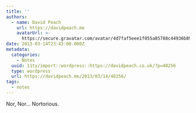 ```yaml
---
title: ''
authors:
  - name: David Peach
    url: https://davidpeach.me
    avatarUrl: >-
      https://secure.gravatar.com/avatar/4d7faf5eee1f055a85788c44936b8995eaab6dfb004e7854ec747ccb272e91ee?s=96&d=mm&r=g
date: 2013-03-14T23:43:00.000Z
metadata:
  categories:
    - Notes
  uuid: 11ty/import::wordpress::https://davidpeach.co.uk/?p=48256
  type: wordpress
  url: https://davidpeach.me/2013/03/14/48256/
tags:
  - notes
---
```

Nor, Nor… Nortorious.